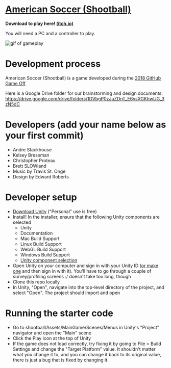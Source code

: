 # [American Soccer (Shootball)](https://captainstack.github.io/shootball/)

**Download to play here! [(itch.io)](https://captainstack.itch.io/american-soccer)**

You will need a PC and a controller to play.

![gif of gameplay](https://i.imgur.com/ooP9AUz.gif)

# Development process
American Soccer (Shootball) is a game developed during the [2018 GitHub Game Off](https://blog.github.com/2018-11-01-game-off-2018-theme-announcement/)

Here is a Google Drive folder for our brainstorming and design documents:
https://drive.google.com/drive/folders/1DVbgP0zJuZDnT_E6vsXGKhwUG_3zN5dC

# Developers (add your name below as your first commit)
* Andre Stackhouse
* Kelsey Breseman
* Christopher Proteau
* Brett SLOWland
* Music by Travis St. Onge
* Design by Edward Roberts

# Developer setup
* [Download Unity](https://store.unity.com/) ("Personal" use is free)
* Install! In the installer, ensure that the following Unity components are selected
  * Unity
  * Documentation
  * Mac Build Support
  * Linux Build Support
  * WebGL Build Support
  * Windows Build Support
  * [Unity component selection](https://lh3.googleusercontent.com/-9ClUidUrqWeg3ByMItYDienMekm8I7B0IQvDxgBrOmK5b92cOtOvDHlb6bjEis7qoVwuHZUmizShsK9eQqGGsVlctRwNJLVH8c6mfjDBjDzJbOkTwlSFGMvfg_6cjBr7LmUye4mJDKsiCkn4eUYskFRvWEWWVAQCJh87H75qy3B6CD-1574yyCniCxCJbdLqAhBRbkALDgGcQ8VmbnlFZOG0riPQ-8NSKyEhG5DrBVjlEtCLP15LtU0BuhhjKrvy_aE8tAhQVup8axAO1GO3WXu4b8gmVyhP0oeHfVYkV1cRI8LoOICYlIxg4TDJ4DCFsWVofAZYwQubGlpBZHp3t1BnTSJbVsQzIpFxOd5Kdk4o2z7XO33tLvZkLIDCB9gj6pbhSpqKPFR3uOHIeQzquZWiK-G2KBkyPdW90bdJW4KbuEK-IuBylbpuR85oron7IcjV-PSfKFRhAqjewMSoeTarbeCzFK4RyTsmw0yHImvNIdmmE73O-aLN5fP-zM3MxZ48hZ7s5ZyyFDcct4PRWol0uG5u-dUuv6nzULGkTSySWICskBAB8VBS9MaNvG-yqYkP81rkKuebKYlRNlycmehAnmMbup5fo1U5RetN3mlzB3Nyfc7q14-zaPgv0RzAFW_9au7CBNqx-nBLQud_xnKp_F5x4slcaVzHTuh13LaPw=w433-h290-no)
* Open Unity on your computer and sign in with your Unity ID ([or make one](https://id.unity.com/en/conversations/8d4556d5-138a-4b0a-9a49-bb6d350e569a012f) and then sign in with it). You'll have to go through a couple of survey/profiling screens :/ doesn't take too long, though
* Clone this repo locally
* In Unity, "Open", navigate into the top-level directory of the project, and select "Open". The project should import and open

# Running the starter code
* Go to shootball/Assets/MainGame/Scenes/Menus in Unity's "Project" navigator and open the "Main" scene
* Click the Play icon at the top of Unity
* If the game does not load correctly, try fixing it by going to File > Build Settings and change the "Target Platform" value. It shouldn't matter what you change it to, and you can change it back to its original value, there is just a bug that is fixed by changing it.
